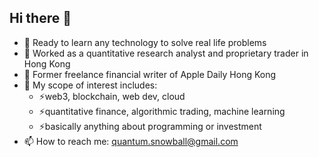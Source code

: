 ## Hi there 👋
- 🔭 Ready to learn any technology to solve real life problems
- 🔭 Worked as a quantitative research analyst and proprietary trader in Hong Kong
- 🔭 Former freelance financial writer of Apple Daily Hong Kong
- 🌱 My scope of interest includes:
  - ⚡web3, blockchain, web dev, cloud 
  - ⚡quantitative finance, algorithmic trading, machine learning
  - ⚡basically anything about programming or investment
- 📫 How to reach me: <quantum.snowball@gmail.com>

